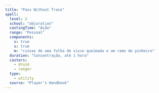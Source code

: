 ```yaml
---
title: "Pass Without Trace"
spell:
  level: 2
  school: "abjuration"
  castingTime: "Ação"
  range: "Pessoal"
  components:
    v: true
    s: true
    m: "cinzas de uma folha de visco queimada e um ramo de pinheiro"
  duration: "Concentração, até 1 hora"
  casters:
    - druid
    - ranger
  type:
    - utility
  source: "Player's Handbook"
---
```

